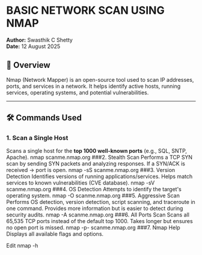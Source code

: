 # BASIC NETWORK SCAN USING NMAP

**Author:** Swasthik C Shetty  
**Date:** 12 August 2025  

## 📌 Overview
Nmap (Network Mapper) is an open-source tool used to scan IP addresses, ports, and services in a network. It helps identify active hosts, running services, operating systems, and potential vulnerabilities.

---

## 🛠 Commands Used

### 1. Scan a Single Host
Scans a single host for the **top 1000 well-known ports** (e.g., SQL, SNTP, Apache).
nmap scanme.nmap.org
###2. Stealth Scan
Performs a TCP SYN scan by sending SYN packets and analyzing responses.
If a SYN/ACK is received → port is open.
nmap -sS scanme.nmap.org
###3. Version Detection
Identifies versions of running applications/services.
Helps match services to known vulnerabilities (CVE database).
nmap -sV scanme.nmap.org
###4. OS Detection
Attempts to identify the target's operating system.
nmap -O scanme.nmap.org
###5. Aggressive Scan
Performs OS detection, version detection, script scanning, and traceroute in one command.
Provides more information but is easier to detect during security audits.
nmap -A scanme.nmap.org
###6. All Ports Scan
Scans all 65,535 TCP ports instead of the default top 1000.
Takes longer but ensures no open port is missed.
nmap -p- scanme.nmap.org
###7. Nmap Help
Displays all available flags and options.

Edit
nmap -h
